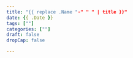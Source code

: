 ```yaml
---
title: "{{ replace .Name "-" " " | title }}"
date: {{ .Date }}
tags: [""]
categories: [""]
draft: false
dropCap: false

---
```


<!--more-->
